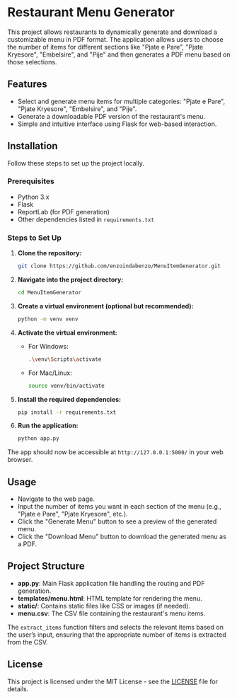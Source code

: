 # Restaurant Menu Generator

This project allows restaurants to dynamically generate and download a customizable menu in PDF format. The application allows users to choose the number of items for different sections like "Pjate e Pare", "Pjate Kryesore", "Embelsire", and "Pije" and then generates a PDF menu based on those selections.

## Features

- Select and generate menu items for multiple categories: "Pjate e Pare", "Pjate Kryesore", "Embelsire", and "Pije".
- Generate a downloadable PDF version of the restaurant's menu.
- Simple and intuitive interface using Flask for web-based interaction.

## Installation

Follow these steps to set up the project locally.

### Prerequisites

- Python 3.x
- Flask
- ReportLab (for PDF generation)
- Other dependencies listed in `requirements.txt`

### Steps to Set Up

1. **Clone the repository:**
   ```bash
   git clone https://github.com/enzoindabenzo/MenuItemGenerator.git
   ```

2. **Navigate into the project directory:**
   ```bash
   cd MenuItemGenerator
   ```

3. **Create a virtual environment (optional but recommended):**
   ```bash
   python -m venv venv
   ```

4. **Activate the virtual environment:**
   - For Windows:
     ```bash
     .\venv\Scripts\activate
     ```
   - For Mac/Linux:
     ```bash
     source venv/bin/activate
     ```

5. **Install the required dependencies:**
   ```bash
   pip install -r requirements.txt
   ```

6. **Run the application:**
   ```bash
   python app.py
   ```

The app should now be accessible at `http://127.0.0.1:5000/` in your web browser.

## Usage

- Navigate to the web page.
- Input the number of items you want in each section of the menu (e.g., "Pjate e Pare", "Pjate Kryesore", etc.).
- Click the "Generate Menu" button to see a preview of the generated menu.
- Click the "Download Menu" button to download the generated menu as a PDF.

## Project Structure

- **app.py**: Main Flask application file handling the routing and PDF generation.
- **templates/menu.html**: HTML template for rendering the menu.
- **static/**: Contains static files like CSS or images (if needed).
- **menu.csv**: The CSV file containing the restaurant's menu items.


The `extract_items` function filters and selects the relevant items based on the user’s input, ensuring that the appropriate number of items is extracted from the CSV.

## License

This project is licensed under the MIT License - see the [LICENSE](LICENSE) file for details.
